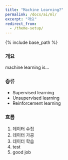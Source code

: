 ```yaml
---
title: "Machine Learning?"
permalink: /docs/ai/ml/
excerpt: "개요"
redirect_from:
  - /theme-setup/
---
```


{% include base_path %}

### 개요
machine learning is...

### 종류
- Supervised learning
- Unsupervised learning
- Reinforcement learning

### 흐름
1. 데이터 수집
1. 데이터 가공
1. 데이터 학습
1. test
1. good job
